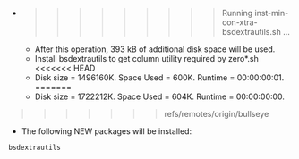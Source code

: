 * >>>>>>>>> Running inst-min-con-xtra-bsdextrautils.sh ...
  * After this operation, 393 kB of additional disk space will be used.
  * Install bsdextrautils to get column utility required by zero*.sh
<<<<<<< HEAD
  * Disk size = 1496160K. Space Used = 600K. Runtime = 00:00:00:01.
=======
  * Disk size = 1722212K. Space Used = 604K. Runtime = 00:00:00:00.
>>>>>>> refs/remotes/origin/bullseye
  * The following NEW packages will be installed:
  ```bash
bsdextrautils
  ```
